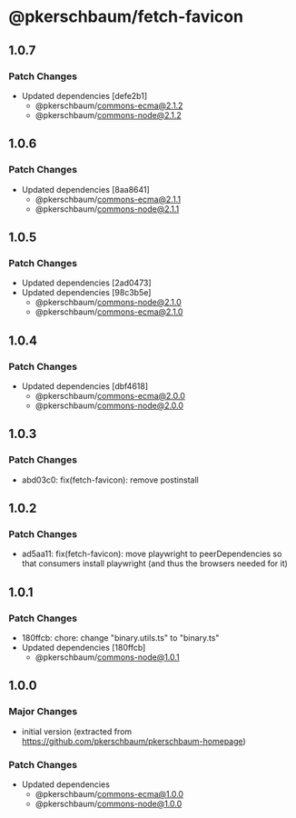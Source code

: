 # @pkerschbaum/fetch-favicon

## 1.0.7

### Patch Changes

- Updated dependencies [defe2b1]
  - @pkerschbaum/commons-ecma@2.1.2
  - @pkerschbaum/commons-node@2.1.2

## 1.0.6

### Patch Changes

- Updated dependencies [8aa8641]
  - @pkerschbaum/commons-ecma@2.1.1
  - @pkerschbaum/commons-node@2.1.1

## 1.0.5

### Patch Changes

- Updated dependencies [2ad0473]
- Updated dependencies [98c3b5e]
  - @pkerschbaum/commons-node@2.1.0
  - @pkerschbaum/commons-ecma@2.1.0

## 1.0.4

### Patch Changes

- Updated dependencies [dbf4618]
  - @pkerschbaum/commons-ecma@2.0.0
  - @pkerschbaum/commons-node@2.0.0

## 1.0.3

### Patch Changes

- abd03c0: fix(fetch-favicon): remove postinstall

## 1.0.2

### Patch Changes

- ad5aa11: fix(fetch-favicon): move playwright to peerDependencies so that consumers install playwright (and thus the browsers needed for it)

## 1.0.1

### Patch Changes

- 180ffcb: chore: change "binary.utils.ts" to "binary.ts"
- Updated dependencies [180ffcb]
  - @pkerschbaum/commons-node@1.0.1

## 1.0.0

### Major Changes

- initial version (extracted from https://github.com/pkerschbaum/pkerschbaum-homepage)

### Patch Changes

- Updated dependencies
  - @pkerschbaum/commons-ecma@1.0.0
  - @pkerschbaum/commons-node@1.0.0
